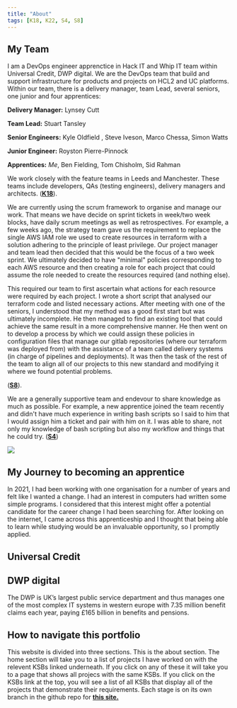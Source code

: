 ```yaml
---
title: "About"
tags: [K18, K22, S4, S8]
---
```


## My Team

I am a DevOps engineer apprenctice in Hack IT and Whip IT team within Universal Credit, DWP digital.
We are the DevOps team that build and support infrastructure for products and projects on HCL2 and UC platforms.
Within our team, there is a delivery manager, team Lead, several seniors, one junior and four apprentices:

**Delivery Manager:** Lynsey Cutt

**Team Lead:** Stuart Tansley

**Senior Engineers:** Kyle Oldfield , Steve Iveson, Marco Chessa, Simon Watts

**Junior Engineer:** Royston Pierre-Pinnock

**Apprentices:** *Me*, Ben Fielding, Tom Chisholm, Sid Rahman

We work closely with the feature teams in Leeds and Manchester. These teams include developers, QAs (testing engineers), delivery managers and architects.
(**[K18](/tags/K18)**).

We are currently using the scrum framework to organise and manage our work. That means we have decide on sprint tickets in week/two week blocks, have daily scrum meetings as well as retrospectives.
For example, a few weeks ago, the strategy team gave us the requirement to replace the single AWS IAM role we used to create resources in terraform with a solution adhering to the principle of least privilege.
Our project manager and team lead then decided that this would be the focus of a two week sprint.
We ultimately decided to have "minimal" policies corresponding to each AWS resource and then creating a role for each project that could assume the role needed to create the resources required (and nothing else).

This required our team to first ascertain what actions for each resource were required by each project.
I wrote a short script that analysed our terraform code and listed necessary actions.
After meeting with one of the seniors, I understood that my method was a good first start but was ultimately incomplete.
He then managed to find an existing tool that could achieve the same result in a more comprehensive manner.
He then went on to develop a process by which we could assign these policies in configuration files that manage our gitlab repositories (where our terraform was deployed from) with the assistance of a team called delivery systems (in charge of pipelines and deployments).
It was then the task of the rest of the team to align all of our projects to this new standard and modifying it where we found potential problems.

 (**[S8](/tags/S8)**).

We are a generally supportive team and endevour to share knowledge as much as possible. For example, a new apprentice joined the team recently and didn't have much experience in writing bash scripts so I said to him that I would assign him a ticket and pair with him on it. I was able to share, not only my knowledge of bash scripting but also my workflow and things that he could try. (**[S4](/tags/S4)**)

![](../posts/about/sid.png)

## My Journey to becoming an apprentice

In 2021, I had been working with one organisation for a number of years and felt like I wanted a change.
I had an interest in computers had written some simple programs. I considered that this interest might offer a potential candidate for the career change I had been searching for.
After looking on the internet, I came across this apprenticeship and I thought that being able to learn while studying would be an invaluable opportunity, so I promptly applied.

## Universal Credit

## DWP digital

The DWP is UK’s largest public service department and thus manages one of the most complex IT systems in western europe with 7.35 million benefit claims each year, paying £165 billion in benefits and pensions.

## How to navigate this portfolio

This website is divided into three sections. This is the about section. The home section will take you to a list of projects I have worked on with the relevent KSBs linked underneath.
If you click on any of these it will take you to a page that shows all projecs with the same KSBs.
If you click on the KSBs link at the top, you will see a list of all KSBs that display all of the projects that demonstrate their requirements.
Each stage is on its own branch in the github repo for **[this site.](https://github.com/barringtonbrook/barringtonbrook.github.io)**
